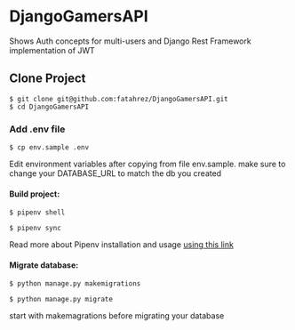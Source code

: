 # DjangoGamersAPI
Shows Auth concepts for multi-users and Django Rest Framework implementation of JWT

## Clone Project

    $ git clone git@github.com:fatahrez/DjangoGamersAPI.git
    $ cd DjangoGamersAPI

### Add .env file
    
    $ cp env.sample .env

Edit environment variables after copying from file env.sample. make sure to change your DATABASE_URL to match the db you created

#### Build project:
    
    $ pipenv shell
    
    $ pipenv sync
    
Read more about Pipenv installation and usage [using this link](https://github.com/pypa/pipenv)

#### Migrate database:

    $ python manage.py makemigrations
    
    $ python manage.py migrate

start with makemagrations before migrating your database


